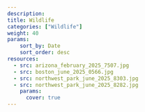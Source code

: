 ```yaml
---
description: 
title: Wildlife
categories: ["Wildlife"]
weight: 40
params:
    sort_by: Date
    sort_order: desc
resources:
  - src: arizona_february_2025_7507.jpg
  - src: boston_june_2025_0566.jpg
  - src: northwest_park_june_2025_8303.jpg
  - src: northwest_park_june_2025_8282.jpg
    params:
      cover: true
---
```


